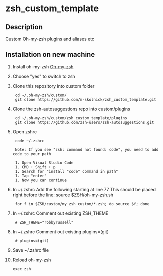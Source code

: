 # zsh_custom_template

## Description

Custom Oh-my-zsh plugins and aliases etc

## Installation on new machine

1. Install oh-my-zsh [Oh-my-zsh](https://ohmyz.sh/)
1. Choose "yes" to switch to zsh
1. Clone this repository into custom folder

        cd ~/.oh-my-zsh/custom/
        git clone https://github.com/m-skolnick/zsh_custom_template.git

1. Clone the zsh-autosuggestions repo into custom/plugins

        cd ~/.oh-my-zsh/custom/zsh_custom_template/plugins
        git clone https://github.com/zsh-users/zsh-autosuggestions.git

1. Open zshrc

        code ~/.zshrc

        Note: If you see "zsh: command not found: code", you need to add code to your path

        1. Open Visual Studio Code
        1. CMD + Shift + p
        1. Search for "install "code" command in path"
        1. Tap "enter"
        1. Now you can continue

1. In ~/.zshrc Add the following starting at line 77
        This should be placed right before the line: 
                source $ZSH/oh-my-zsh.sh


        for f in $ZSH/custom/my_zsh_custom/*.zsh; do source $f; done

1. In ~/.zshrc Comment out existing ZSH_THEME

        # ZSH_THEME="robbyrussell"
    
1. In ~/.zshrc Comment out existing plugins=(git)

        # plugins=(git)

1. Save ~/.zshrc file

1.  Reload oh-my-zsh

        exec zsh

